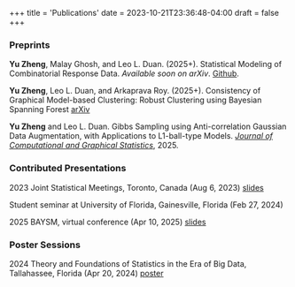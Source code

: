 +++
title = 'Publications'
date = 2023-10-21T23:36:48-04:00
draft = false
+++

### Preprints
**Yu Zheng**, Malay Ghosh, and Leo L. Duan. (2025+). Statistical Modeling of Combinatorial Response Data. *Available soon on arXiv*. [Github](https://github.com/YuZh98/Combinatorial_Data_Modeling).

**Yu Zheng**, Leo L. Duan, and Arkaprava Roy. (2025+). Consistency of Graphical Model-based Clustering: Robust Clustering using Bayesian Spanning Forest [arXiv](https://arxiv.org/abs/2409.19129)

**Yu Zheng** and Leo L. Duan. Gibbs Sampling using Anti-correlation Gaussian Data Augmentation, with Applications to L1-ball-type Models. [*Journal of Computational and Graphical Statistics*](https://www.tandfonline.com/doi/full/10.1080/10618600.2025.2473932), 2025.

### Contributed Presentations
2023 Joint Statistical Meetings, Toronto, Canada (Aug 6, 2023) [slides](Talks/Blocked_Gibbs_Sampler_for_l1_Ball_Prior_Slide.pdf)

Student seminar at University of Florida, Gainesville, Florida (Feb 27, 2024)

2025 BAYSM, virtual conference (Apr 10, 2025) [slides](Talks/_2025_BAYSM__Clustering_Consistency_Slide)

### Poster Sessions
2024 Theory and Foundations of Statistics in the Era of Big Data, Tallahassee, Florida (Apr 20, 2024) [poster](Talks/Poster_Anti_correlation_Gaussian.pdf)